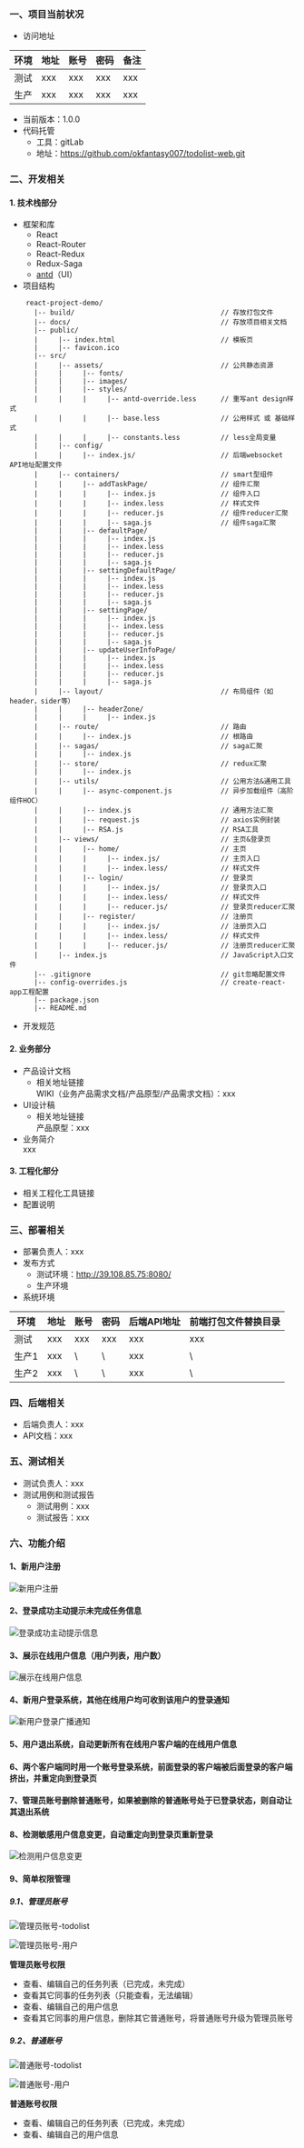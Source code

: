 ### 一、项目当前状况  

- 访问地址  

| 环境 | 地址 | 账号 | 密码 | 备注 |
| ------ | ------ | ------ | ------ | ------ |
| 测试 | xxx | xxx | xxx | xxx |
| 生产 | xxx | xxx | xxx | xxx |  

- 当前版本：1.0.0
- 代码托管  
   - 工具：gitLab
   - 地址：https://github.com/okfantasy007/todolist-web.git

### 二、开发相关  
#### 1. 技术栈部分  
- 框架和库
    + React
    + React-Router
    + React-Redux
    + Redux-Saga
    + [antd](https://ant.design/docs/react/introduce-cn)（UI）
- 项目结构  

```  
    react-project-demo/
      |-- build/                                    // 存放打包文件
      |-- docs/                                     // 存放项目相关文档
      |-- public/
      |     |-- index.html                          // 模板页
      |     |-- favicon.ico
      |-- src/
      |     |-- assets/                             // 公共静态资源
      |     |     |-- fonts/
      |     |     |-- images/
      |     |     |-- styles/
      |     |     |     |-- antd-override.less      // 重写ant design样式
      |     |     |     |-- base.less               // 公用样式 或 基础样式
      |     |     |     |-- constants.less          // less全局变量
      |     |-- config/                             
      |     |     |-- index.js/                     // 后端websocket API地址配置文件
      |     |-- containers/                         // smart型组件
      |     |     |-- addTaskPage/                  // 组件汇聚
      |     |     |     |-- index.js                // 组件入口
      |     |     |     |-- index.less              // 样式文件
      |     |     |     |-- reducer.js              // 组件reducer汇聚
      |     |     |     |-- saga.js                 // 组件saga汇聚
      |     |     |-- defaultPage/                  
      |     |     |     |-- index.js                
      |     |     |     |-- index.less              
      |     |     |     |-- reducer.js              
      |     |     |     |-- saga.js                 
      |     |     |-- settingDefaultPage/           
      |     |     |     |-- index.js                
      |     |     |     |-- index.less              
      |     |     |     |-- reducer.js              
      |     |     |     |-- saga.js                 
      |     |     |-- settingPage/                  
      |     |     |     |-- index.js                
      |     |     |     |-- index.less              
      |     |     |     |-- reducer.js              
      |     |     |     |-- saga.js                 
      |     |     |-- updateUserInfoPage/           
      |     |     |     |-- index.js                
      |     |     |     |-- index.less              
      |     |     |     |-- reducer.js              
      |     |     |     |-- saga.js                 
      |     |-- layout/                             // 布局组件（如header，sider等）
      |     |     |-- headerZone/                   
      |     |     |     |-- index.js                                   
      |     |-- route/                              // 路由
      |     |     |-- index.js                      // 根路由
      |     |-- sagas/                              // saga汇聚
      |     |     |-- index.js                      
      |     |-- store/                              // redux汇聚
      |     |     |-- index.js
      |     |-- utils/                              // 公用方法&通用工具
      |     |     |-- async-component.js            // 异步加载组件（高阶组件HOC）
      |     |     |-- index.js                      // 通用方法汇聚
      |     |     |-- request.js                    // axios实例封装
      |     |     |-- RSA.js                        // RSA工具
      |     |-- views/                              // 主页&登录页
      |     |     |-- home/                         // 主页    
      |     |     |     |-- index.js/               // 主页入口
      |     |     |     |-- index.less/             // 样式文件
      |     |     |-- login/                        // 登录页
      |     |     |     |-- index.js/               // 登录页入口
      |     |     |     |-- index.less/             // 样式文件
      |     |     |     |-- reducer.js/             // 登录页reducer汇聚
      |     |     |-- register/                     // 注册页
      |     |     |     |-- index.js/               // 注册页入口
      |     |     |     |-- index.less/             // 样式文件
      |     |     |     |-- reducer.js/             // 注册页reducer汇聚           
      |     |-- index.js                            // JavaScript入口文件
      |-- .gitignore                                // git忽略配置文件
      |-- config-overrides.js                       // create-react-app工程配置
      |-- package.json
      |-- README.md
```

- 开发规范  

#### 2. 业务部分  
- 产品设计文档  
   - 相关地址链接   
   WIKI（业务产品需求文档/产品原型/产品需求文档）：xxx   
- UI设计稿  
   - 相关地址链接   
   产品原型：xxx
- 业务简介      
   xxx 

#### 3. 工程化部分  
- 相关工程化工具链接  
- 配置说明  

### 三、部署相关  
- 部署负责人：xxx  
- 发布方式  
   - 测试环境：http://39.108.85.75:8080/  
   - 生产环境
- 系统环境  

| 环境 | 地址 | 账号 | 密码 | 后端API地址 | 前端打包文件替换目录 |
| ------ | ------ | ------ | ------ |  ------ | ------------ |
| 测试 | xxx | xxx | xxx | xxx | xxx |
| 生产1 | xxx | \ | \ | xxx | \ |
| 生产2 | xxx | \ | \ | xxx | \ |

### 四、后端相关  
- 后端负责人：xxx  
- API文档：xxx  

### 五、测试相关  
- 测试负责人：xxx  
- 测试用例和测试报告   
    + 测试用例：xxx
    + 测试报告：xxx

### 六、功能介绍
#### 1、新用户注册
![新用户注册](https://github.com/okfantasy007/todolist-web/blob/master/image/%E6%B3%A8%E5%86%8C.png "新用户注册")

#### 2、登录成功主动提示未完成任务信息
![登录成功主动提示信息](https://github.com/okfantasy007/todolist-web/blob/master/image/%E7%99%BB%E5%BD%95%E6%88%90%E5%8A%9F.png "登录成功主动提示信息")

#### 3、展示在线用户信息（用户列表，用户数）
![展示在线用户信息](https://github.com/okfantasy007/todolist-web/blob/master/image/%E5%B1%95%E7%A4%BA%E5%9C%A8%E7%BA%BF%E7%94%A8%E6%88%B7%E5%88%97%E8%A1%A8.jpg "展示在线用户信息")

#### 4、新用户登录系统，其他在线用户均可收到该用户的登录通知
![新用户登录广播通知](https://github.com/okfantasy007/todolist-web/blob/master/image/%E6%96%B0%E7%94%A8%E6%88%B7%E7%99%BB%E5%BD%95%E9%80%9A%E7%9F%A5.png "新用户登录广播通知")

#### 5、用户退出系统，自动更新所有在线用户客户端的在线用户信息

#### 6、两个客户端同时用一个账号登录系统，前面登录的客户端被后面登录的客户端挤出，并重定向到登录页

#### 7、管理员账号删除普通账号，如果被删除的普通账号处于已登录状态，则自动让其退出系统

#### 8、检测敏感用户信息变更，自动重定向到登录页重新登录
![检测用户信息变更](https://github.com/okfantasy007/todolist-web/blob/master/image/%E6%A3%80%E6%B5%8B%E7%94%A8%E6%88%B7%E4%BF%A1%E6%81%AF%E5%8F%98%E6%9B%B4.png "检测用户信息变更")

#### 9、简单权限管理
##### 9.1、管理员账号
![管理员账号-todolist](https://github.com/okfantasy007/todolist-web/blob/master/image/%E7%AE%A1%E7%90%86%E5%91%98%E8%B4%A6%E5%8F%B7-todolist.png "管理员账号-todolist")

![管理员账号-用户](https://github.com/okfantasy007/todolist-web/blob/master/image/%E7%AE%A1%E7%90%86%E5%91%98%E8%B4%A6%E5%8F%B7-%E7%94%A8%E6%88%B7.png "管理员账号-用户")

**管理员账号权限**
- 查看、编辑自己的任务列表（已完成，未完成）
- 查看其它同事的任务列表（只能查看，无法编辑）
- 查看、编辑自己的用户信息
- 查看其它同事的用户信息，删除其它普通账号，将普通账号升级为管理员账号

##### 9.2、普通账号
![普通账号-todolist](https://github.com/okfantasy007/todolist-web/blob/master/image/%E6%99%AE%E9%80%9A%E8%B4%A6%E5%8F%B7-todolist.png "普通账号-todolist")

![普通账号-用户](https://github.com/okfantasy007/todolist-web/blob/master/image/%E6%99%AE%E9%80%9A%E8%B4%A6%E5%8F%B7-%E7%94%A8%E6%88%B7.png "普通账号-用户")

**普通账号权限**
- 查看、编辑自己的任务列表（已完成，未完成）
- 查看、编辑自己的用户信息

